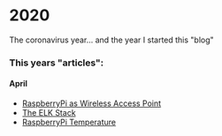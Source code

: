 # 2020

The coronavirus year... and the year I started this "blog"

### This years "articles":

#### April
- [RaspberryPi as Wireless Access Point](./raspberry-pi-wireless-accesspoint.md)
- [The ELK Stack](./the-elk-stack.md)
- [RaspberryPi Temperature](./raspberry-pi-temperature.md)
